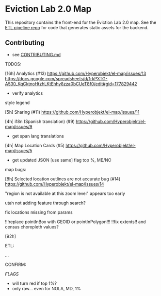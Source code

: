# Eviction Lab 2.0 Map

This repository contains the front-end for the Eviction Lab 2.0 map. See the [ETL pipeline repo](https://github.com/EvictionLab/map-v2-etl) for code that generates static assets for the backend.

## Contributing

- see [CONTRIBUTING.md](./CONTRIBUTING.md)


TODOS:

<!-- [24h] Reports (#10)
https://github.com/Hyperobjekt/el-map/issues/10
update map screenshot servce? [21h] -->

[16h] Analytics (#13)
https://github.com/Hyperobjekt/el-map/issues/13
https://docs.google.com/spreadsheets/d/1rkPXTG-A530_KqCktnoHtzhLKtEhhy8zza0bCUeT8f0/edit#gid=177829442
- verify analytics

<!-- [13h] Search (#8)
https://github.com/Hyperobjekt/el-map/issues/8 -->

<!-- [6h] Chart View (#1)
https://github.com/Hyperobjekt/el-map/issues/1 -->
<!-- color getter for chart points -->
<!-- tooltip indicators breaks if earlier lines don’t have data -->
style legend

<!-- [8h] Embed View (#12)
https://github.com/Hyperobjekt/el-map/issues/12 -->

[5h] Sharing (#11)
https://github.com/Hyperobjekt/el-map/issues/11

[4h] i18n (Spanish translation) (#9)
https://github.com/Hyperobjekt/el-map/issues/9
- get span lang translations

<!-- [4h] Scorecard View (#7)
https://github.com/Hyperobjekt/el-map/issues/7
top line visual treatment
conf intervals
rel to nat avg -->

[4h] Map Location Cards (#5)
https://github.com/Hyperobjekt/el-map/issues/5
- get updated JSON [use same]
flag top %, ME/NO


map bugs:

[8h] Selected location outlines are not accurate bug (#14)
https://github.com/Hyperobjekt/el-map/issues/14

"region is not available at this zoom level" appears too early

<!-- clicking some block groups (tracts?) doesn't produce a "center", fails
because center isn't visualized... fix: don't require center -->

<!-- Legend min/max off, scale 0-1%?
update block group extents -->

<!-- if you change to modeled with < county level geos, close them -->
  
utah not adding feature through search?

<!-- fix footer overflow scroll -->

fix locations missing from params

!!!replace pointInBox with GEOID or pointInPolygon!!!
!!fix extents!! and census choropleth values?


<!-- update nat avg
- new nat avgs? discrepancy w/national_modeled -->
  
[92h]


ETL:
<!-- - rerun for display names -->
<!-- - add low flags -->
<!-- - redo extents (missing 2017-2018 block group values) -->
<!-- - add NESW to states -->
...
<!-- - bgs -->
<!-- - modeled data -->




<!-- FLAGGED:
- MD and NOLA for certain metrics
- geographies flagged low_flag
  - ETL tags states,counties,cities,tracts,bgs based on client-provided csvs
- values in top 1% based on client-provided 99-percentile.json -->


CONFIRM:

_FLAGS_
- will turn red if top 1%?
- only raw... even for NOLA, MD, 1%